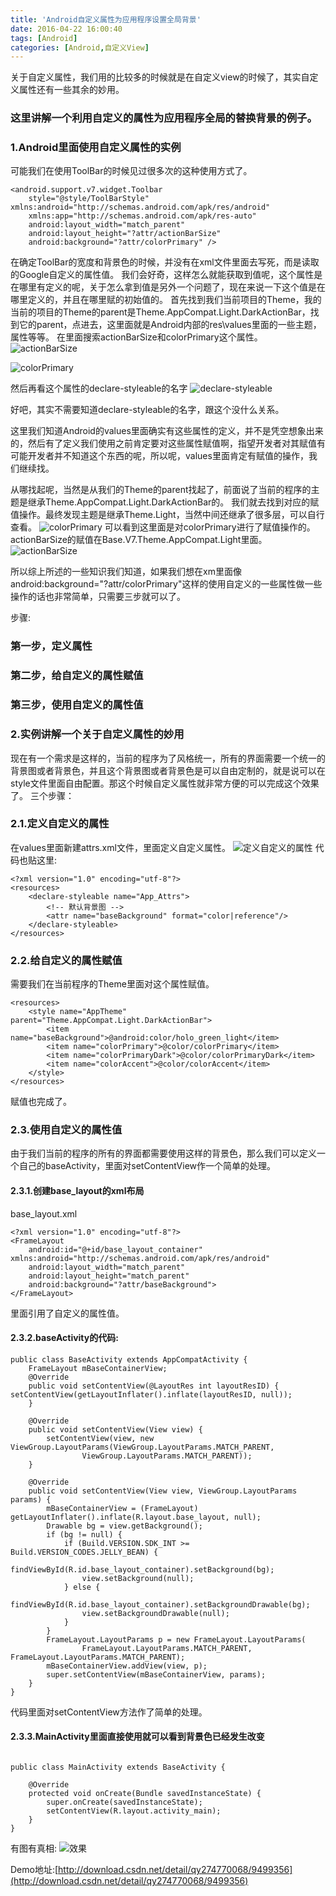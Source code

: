 ```yaml
---
title: 'Android自定义属性为应用程序设置全局背景'
date: 2016-04-22 16:00:40
tags: [Android]
categories: [Android,自定义View]
---
```

关于自定义属性，我们用的比较多的时候就是在自定义view的时候了，其实自定义属性还有一些其余的妙用。

### 这里讲解一个利用自定义的属性为应用程序全局的替换背景的例子。

### 1.Android里面使用自定义属性的实例
可能我们在使用ToolBar的时候见过很多次的这种使用方式了。
```
<android.support.v7.widget.Toolbar
    style="@style/ToolBarStyle"
xmlns:android="http://schemas.android.com/apk/res/android"
    xmlns:app="http://schemas.android.com/apk/res-auto"
    android:layout_width="match_parent"
    android:layout_height="?attr/actionBarSize"
    android:background="?attr/colorPrimary" />
```
在确定ToolBar的宽度和背景色的时候，并没有在xml文件里面去写死，而是读取的Google自定义的属性值。
我们会好奇，这样怎么就能获取到值呢，这个属性是在哪里有定义的呢，关于怎么拿到值是另外一个问题了，现在来说一下这个值是在哪里定义的，并且在哪里赋的初始值的。
首先找到我们当前项目的Theme，我的当前的项目的Theme的parent是Theme.AppCompat.Light.DarkActionBar，找到它的parent，点进去，这里面就是Android内部的res\values里面的一些主题，属性等等。
在里面搜索actionBarSize和colorPrimary这个属性。
![actionBarSize](http://img.blog.csdn.net/20160422144636416)

![colorPrimary](http://img.blog.csdn.net/20160422144726150)

然后再看这个属性的declare-styleable的名字
![declare-styleable](http://img.blog.csdn.net/20160422144928307)

好吧，其实不需要知道declare-styleable的名字，跟这个没什么关系。

这里我们知道Android的values里面确实有这些属性的定义，并不是凭空想象出来的，然后有了定义我们使用之前肯定要对这些属性赋值啊，指望开发者对其赋值有可能开发者并不知道这个东西的呢，所以呢，values里面肯定有赋值的操作，我们继续找。

从哪找起呢，当然是从我们的Theme的parent找起了，前面说了当前的程序的主题是继承Theme.AppCompat.Light.DarkActionBar的。
我们就去找到对应的赋值操作。最终发现主题是继承Theme.Light，当然中间还继承了很多层，可以自行查看。
![colorPrimary](http://img.blog.csdn.net/20160422145836795)
可以看到这里面是对colorPrimary进行了赋值操作的。
actionBarSize的赋值在Base.V7.Theme.AppCompat.Light里面。
![actionBarSize](http://img.blog.csdn.net/20160422150129296)

所以综上所述的一些知识我们知道，如果我们想在xm里面像android:background="?attr/colorPrimary"这样的使用自定义的一些属性做一些操作的话也非常简单，只需要三步就可以了。

步骤:
### 第一步，定义属性
### 第二步，给自定义的属性赋值
### 第三步，使用自定义的属性值

<!-- more -->

### 2.实例讲解一个关于自定义属性的妙用
现在有一个需求是这样的，当前的程序为了风格统一，所有的界面需要一个统一的背景图或者背景色，并且这个背景图或者背景色是可以自由定制的，就是说可以在style文件里面自由配置。那这个时候自定义属性就非常方便的可以完成这个效果了。
三个步骤：
### 2.1.定义自定义的属性
在values里面新建attrs.xml文件，里面定义自定义属性。
![定义自定义的属性](http://img.blog.csdn.net/20160422151050347)
代码也贴这里:
```
<?xml version="1.0" encoding="utf-8"?>
<resources>
    <declare-styleable name="App_Attrs">
        <!-- 默认背景图 -->
        <attr name="baseBackground" format="color|reference"/>
    </declare-styleable>
</resources>
```

### 2.2.给自定义的属性赋值
需要我们在当前程序的Theme里面对这个属性赋值。
```
<resources>
    <style name="AppTheme" parent="Theme.AppCompat.Light.DarkActionBar">
        <item name="baseBackground">@android:color/holo_green_light</item>
        <item name="colorPrimary">@color/colorPrimary</item>
        <item name="colorPrimaryDark">@color/colorPrimaryDark</item>
        <item name="colorAccent">@color/colorAccent</item>
    </style>
</resources>

```
赋值也完成了。

### 2.3.使用自定义的属性值
由于我们当前的程序的所有的界面都需要使用这样的背景色，那么我们可以定义一个自己的baseActivity，里面对setContentView作一个简单的处理。
#### 2.3.1.创建base_layout的xml布局
base_layout.xml
```
<?xml version="1.0" encoding="utf-8"?>
<FrameLayout
    android:id="@+id/base_layout_container"
xmlns:android="http://schemas.android.com/apk/res/android"
    android:layout_width="match_parent"
    android:layout_height="match_parent"
    android:background="?attr/baseBackground">
</FrameLayout>
```
里面引用了自定义的属性值。

#### 2.3.2.baseActivity的代码:
```
public class BaseActivity extends AppCompatActivity {
    FrameLayout mBaseContainerView;
    @Override
    public void setContentView(@LayoutRes int layoutResID) {
setContentView(getLayoutInflater().inflate(layoutResID, null));
    }

    @Override
    public void setContentView(View view) {
        setContentView(view, new ViewGroup.LayoutParams(ViewGroup.LayoutParams.MATCH_PARENT,
                ViewGroup.LayoutParams.MATCH_PARENT));
    }

    @Override
    public void setContentView(View view, ViewGroup.LayoutParams params) {
        mBaseContainerView = (FrameLayout) getLayoutInflater().inflate(R.layout.base_layout, null);
        Drawable bg = view.getBackground();
        if (bg != null) {
            if (Build.VERSION.SDK_INT >= Build.VERSION_CODES.JELLY_BEAN) {
                findViewById(R.id.base_layout_container).setBackground(bg);
                view.setBackground(null);
            } else {
                findViewById(R.id.base_layout_container).setBackgroundDrawable(bg);
                view.setBackgroundDrawable(null);
            }
        }
        FrameLayout.LayoutParams p = new FrameLayout.LayoutParams(
                FrameLayout.LayoutParams.MATCH_PARENT, FrameLayout.LayoutParams.MATCH_PARENT);
        mBaseContainerView.addView(view, p);
        super.setContentView(mBaseContainerView, params);
    }
}
```
代码里面对setContentView方法作了简单的处理。

#### 2.3.3.MainActivity里面直接使用就可以看到背景色已经发生改变
```

public class MainActivity extends BaseActivity {

    @Override
    protected void onCreate(Bundle savedInstanceState) {
        super.onCreate(savedInstanceState);
        setContentView(R.layout.activity_main);
    }
}
```
有图有真相:
![效果](http://img.blog.csdn.net/20160422152034411)

Demo地址:[http://download.csdn.net/detail/qy274770068/9499356](http://download.csdn.net/detail/qy274770068/9499356)
